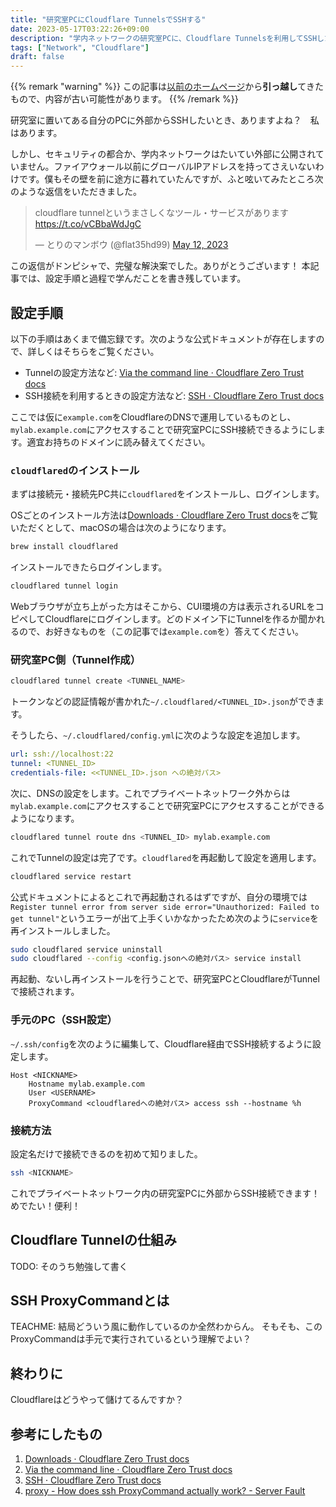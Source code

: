 ```yaml
---
title: "研究室PCにCloudflare TunnelsでSSHする"
date: 2023-05-17T03:22:26+09:00
description: "学内ネットワークの研究室PCに、Cloudflare Tunnelsを利用してSSHした備忘録"
tags: ["Network", "Cloudflare"]
draft: false
---
```


{{% remark "warning" %}}
この記事は[以前のホームページ](https://github.com/kakudo415/kakudokentaro.com)から**引っ越し**てきたもので、内容が古い可能性があります。
{{% /remark %}}

研究室に置いてある自分のPCに外部からSSHしたいとき、ありますよね？　私はあります。

しかし、セキュリティの都合か、学内ネットワークはたいてい外部に公開されていません。ファイアウォール以前にグローバルIPアドレスを持ってさえいないわけです。僕もその壁を前に途方に暮れていたんですが、ふと呟いてみたところ次のような返信をいただきました。

<blockquote class="twitter-tweet" data-conversation="none" data-dnt="true" data-theme="light"><p lang="ja" dir="ltr">cloudflare tunnelというまさしくなツール・サービスがあります<a href="https://t.co/vCBbaWdJgC">https://t.co/vCBbaWdJgC</a></p>&mdash; とりのマンボウ (@flat35hd99) <a href="https://twitter.com/flat35hd99/status/1656943423558148098?ref_src=twsrc%5Etfw">May 12, 2023</a></blockquote> <script async src="https://platform.twitter.com/widgets.js" charset="utf-8"></script>

この返信がドンピシャで、完璧な解決案でした。ありがとうございます！
本記事では、設定手順と過程で学んだことを書き残しています。

## 設定手順

以下の手順はあくまで備忘録です。次のような公式ドキュメントが存在しますので、詳しくはそちらをご覧ください。

- Tunnelの設定方法など: [Via the command line · Cloudflare Zero Trust docs](https://developers.cloudflare.com/cloudflare-one/connections/connect-apps/install-and-setup/tunnel-guide/local/)
- SSH接続を利用するときの設定方法など: [SSH · Cloudflare Zero Trust docs](https://developers.cloudflare.com/cloudflare-one/connections/connect-apps/use-cases/ssh/)

ここでは仮に`example.com`をCloudflareのDNSで運用しているものとし、`mylab.example.com`にアクセスすることで研究室PCにSSH接続できるようにします。適宜お持ちのドメインに読み替えてください。

### `cloudflared`のインストール

まずは接続元・接続先PC共に`cloudflared`をインストールし、ログインします。

OSごとのインストール方法は[Downloads · Cloudflare Zero Trust docs](https://developers.cloudflare.com/cloudflare-one/connections/connect-apps/install-and-setup/installation/)をご覧いただくとして、macOSの場合は次のようになります。

```sh
brew install cloudflared
```

インストールできたらログインします。

```sh
cloudflared tunnel login
```

Webブラウザが立ち上がった方はそこから、CUI環境の方は表示されるURLをコピペしてCloudflareにログインします。どのドメイン下にTunnelを作るか聞かれるので、お好きなものを（この記事では`example.com`を）答えてください。

### 研究室PC側（Tunnel作成）

```sh
cloudflared tunnel create <TUNNEL_NAME>
```

トークンなどの認証情報が書かれた`~/.cloudflared/<TUNNEL_ID>.json`ができます。

そうしたら、`~/.cloudflared/config.yml`に次のような設定を追加します。

```yml
url: ssh://localhost:22
tunnel: <TUNNEL_ID>
credentials-file: <<TUNNEL_ID>.json への絶対パス>
```

次に、DNSの設定をします。これでプライベートネットワーク外からは`mylab.example.com`にアクセスすることで研究室PCにアクセスすることができるようになります。

```sh
cloudflared tunnel route dns <TUNNEL_ID> mylab.example.com
```

これでTunnelの設定は完了です。`cloudflared`を再起動して設定を適用します。

```sh
cloudflared service restart
```

公式ドキュメントによるとこれで再起動されるはずですが、自分の環境では`Register tunnel error from server side error="Unauthorized: Failed to get tunnel"`というエラーが出て上手くいかなかったため次のように`service`を再インストールしました。

```sh
sudo cloudflared service uninstall
sudo cloudflared --config <config.jsonへの絶対パス> service install
```

再起動、ないし再インストールを行うことで、研究室PCとCloudflareがTunnelで接続されます。

### 手元のPC（SSH設定）

`~/.ssh/config`を次のように編集して、Cloudflare経由でSSH接続するように設定します。

```
Host <NICKNAME>
    Hostname mylab.example.com
    User <USERNAME>
    ProxyCommand <cloudflaredへの絶対パス> access ssh --hostname %h
```

### 接続方法

設定名だけで接続できるのを初めて知りました。

```sh
ssh <NICKNAME>
```

これでプライベートネットワーク内の研究室PCに外部からSSH接続できます！めでたい！便利！


## Cloudflare Tunnelの仕組み

TODO: そのうち勉強して書く

## SSH ProxyCommandとは

TEACHME: 結局どういう風に動作しているのか全然わからん。
そもそも、このProxyCommandは手元で実行されているという理解でよい？

## 終わりに

Cloudflareはどうやって儲けてるんですか？

## 参考にしたもの

1. [Downloads · Cloudflare Zero Trust docs](https://developers.cloudflare.com/cloudflare-one/connections/connect-apps/install-and-setup/installation/)
1. [Via the command line · Cloudflare Zero Trust docs](https://developers.cloudflare.com/cloudflare-one/connections/connect-apps/install-and-setup/tunnel-guide/local/)
2. [SSH · Cloudflare Zero Trust docs](https://developers.cloudflare.com/cloudflare-one/connections/connect-apps/use-cases/ssh/)
3. [proxy - How does ssh ProxyCommand actually work? - Server Fault](https://serverfault.com/questions/544545/how-does-ssh-proxycommand-actually-work)

